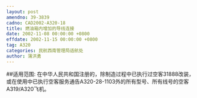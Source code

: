 ```yaml
---
layout: post
amendno: 39-3839
cadno: CAD2002-A320-18
title: 燃油箱内增加的导线连接
date: 2002-11-08 00:00:00 +0800
effdate: 2002-11-15 00:00:00 +0800
tag: A320
categories: 民航西南管理局适航处
author: 蒲洪勇
---
```


##适用范围:
在中华人民共和国注册的，除制造过程中已执行过空客31888改装，或在使用中已执行空客服务通告A320-28-1103外的所有型号、所有线号的空客A319/A320飞机。

